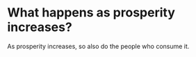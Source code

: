 # What happens as prosperity increases?

As prosperity increases, so also do the people who consume it.
